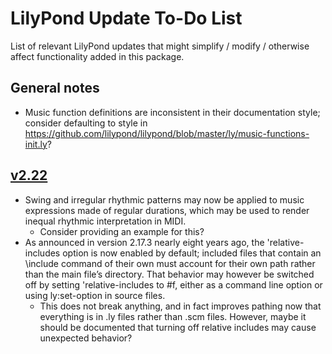 # LilyPond Update To-Do List
List of relevant LilyPond updates that might simplify / modify / otherwise affect functionality added in this package.

## General notes

* Music function definitions are inconsistent in their documentation style; consider defaulting to style in https://github.com/lilypond/lilypond/blob/master/ly/music-functions-init.ly?

## [v2.22](http://lilypond.org/doc/v2.22/Documentation/changes/)

* Swing and irregular rhythmic patterns may now be applied to music expressions made of regular durations, which may be used to render inequal rhythmic interpretation in MIDI.
    * Consider providing an example for this?
* As announced in version 2.17.3 nearly eight years ago, the 'relative-includes option is now enabled by default; included files that contain an \include command of their own must account for their own path rather than the main file’s directory. That behavior may however be switched off by setting 'relative-includes to #f, either as a command line option or using ly:set-option in source files.
    * This does not break anything, and in fact improves pathing now that everything is in .ly files rather than .scm files. However, maybe it should be documented that turning off relative includes may cause unexpected behavior?
